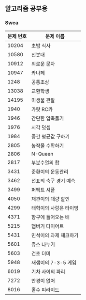 ## 알고리즘 공부용

### Swea

| 문제 번호 | 문제 이름       |
| --------- | --------------- |
| 10204 | 초밥 식사 |
| 10580 | 전봇대 |
| 10912 | 외로운 문자 |
| 10947 | 카나페 |
| 1248 | 공통조상 |
| 13038 | 교환학생 |
| 14195 | 미생물 관찰 |
| 1940 | 가랏 RC카 |
| 1946 | 간단한 압축풀기 |
| 1976 | 시각 덧셈 |
| 1984 | 중간 평균값 구하기 |
| 2805 | 농작물 수확하기 |
| 2806 | N-Queen |
| 2817 | 부분수열의 합 |
| 3431 | 준환이의 운동관리 |
| 3462 | 선표의 축구 경기 예측 |
| 3499 | 퍼펙트 셔플 |
| 4050 | 재관이의 대량 할인 |
| 4299 | 태혁이의 사랑은 타이밍 |
| 4371 | 항구에 들어오는 배 |
| 5215 | 햄버거 다이어트 |
| 5431 | 민석이의 과제 체크하기 |
| 5601 | 쥬스 나누기 |
| 5603 | 건초 더미 |
| 5948 | 새샘이의 7-3-5 게임 |
| 6019 | 기차 사이의 파리 |
| 7272 | 안경이 없어 |
| 8016 | 홀수 피라미드 |
